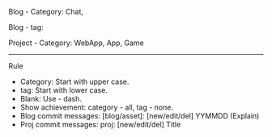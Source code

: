 Blog - Category: Chat,

Blog - tag:

Project - Category: WebApp, App, Game

---

Rule

- Category: Start with upper case.
- tag: Start with lower case.
- Blank: Use - dash.
- Show achievement: category - all, tag - none.
- Blog commit messages: [blog/asset]: [new/edit/del] YYMMDD (Explain)
- Proj commit messages: proj: [new/edit/del] Title
